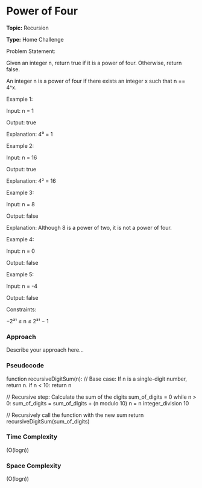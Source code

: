 # Power of Four
**Topic:** Recursion

**Type:** Home Challenge


Problem Statement: 

 Given an integer n, return true if it is a power of four. Otherwise, return false. 

An integer n is a power of four if there exists an integer x such that n == 4^x. 

 

Example 1: 

Input: n = 1 

 Output: true 

 Explanation: 4⁰ = 1 

 

Example 2: 

Input: n = 16 

 Output: true 

 Explanation: 4² = 16 

 

Example 3: 

Input: n = 8 

 Output: false 

 Explanation: Although 8 is a power of two, it is not a power of four. 

 

Example 4: 

Input: n = 0 

 Output: false 

 

Example 5: 

Input: n = -4 

 Output: false 

 

Constraints: 

−2³¹ ≤ n ≤ 2³¹ − 1 

### Approach
Describe your approach here...

### Pseudocode
function recursiveDigitSum(n):
  // Base case: If n is a single-digit number, return n.
  if n < 10:
    return n

  // Recursive step: Calculate the sum of the digits
  sum_of_digits = 0
  while n > 0:
    sum_of_digits = sum_of_digits + (n modulo 10)
    n = n integer_division 10

  // Recursively call the function with the new sum
  return recursiveDigitSum(sum_of_digits)


### Time Complexity
(O(logn))
### Space Complexity
(O(logn))
